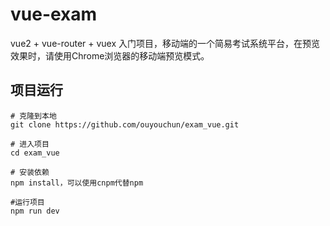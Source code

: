 # vue-exam

vue2 + vue-router + vuex 入门项目，移动端的一个简易考试系统平台，在预览效果时，请使用Chrome浏览器的移动端预览模式。 


## 项目运行 ##

```
# 克隆到本地
git clone https://github.com/ouyouchun/exam_vue.git

# 进入项目
cd exam_vue

# 安装依赖
npm install，可以使用cnpm代替npm

#运行项目
npm run dev
```
